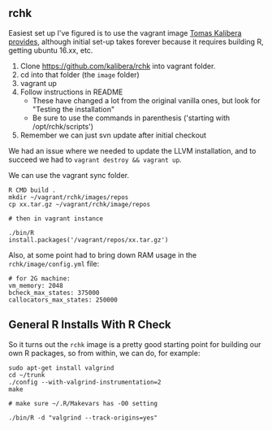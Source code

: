 ## rchk

Easiest set up I've figured is to use the vagrant image [Tomas Kalibera
provides](https://github.com/kalibera/rchk), although initial set-up takes
forever because it requires building R, getting ubuntu 16.xx, etc.

1. Clone https://github.com/kalibera/rchk into vagrant folder.
2. cd into that folder (the `image` folder)
3. vagrant up
4. Follow instructions in README
   * These have changed a lot from the original vanilla ones, but look for
     "Testing the installation"
   * Be sure to use the commands in parenthesis ('starting with
     /opt/rchk/scripts')
5. Remember we can just svn update after initial checkout

We had an issue where we needed to update the LLVM installation, and to succeed
we had to `vagrant destroy && vagrant up`.

We can use the vagrant sync folder.

```
R CMD build .
mkdir ~/vagrant/rchk/images/repos
cp xx.tar.gz ~/vagrant/rchk/image/repos

# then in vagrant instance

./bin/R
install.packages('/vagrant/repos/xx.tar.gz')
```

Also, at some point had to bring down RAM usage in the `rchk/image/config.yml`
file:

```
# for 2G machine:
vm_memory: 2048
bcheck_max_states: 375000
callocators_max_states: 250000
```

## General R Installs With R Check

So it turns out the `rchk` image is a pretty good starting point for building
our own R packages, so from within, we can do, for example:

```
sudo apt-get install valgrind
cd ~/trunk
./config --with-valgrind-instrumentation=2
make

# make sure ~/.R/Makevars has -O0 setting

./bin/R -d "valgrind --track-origins=yes"
```
